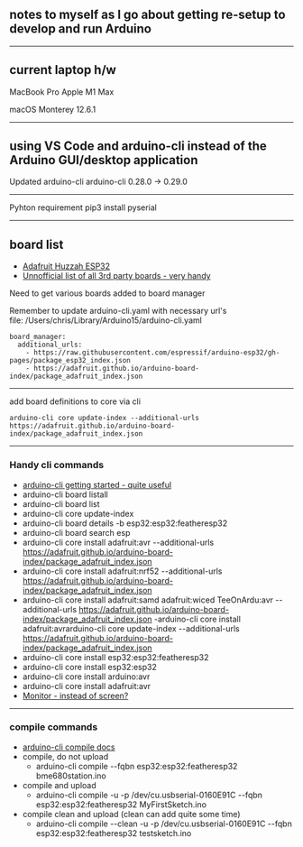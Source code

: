## notes to myself as I go about getting re-setup to develop and run Arduino 
---
## current laptop h/w
MacBook Pro
Apple M1 Max

macOS Monterey 
12.6.1

---
## using VS Code and arduino-cli instead of the Arduino GUI/desktop application

Updated arduino-cli
arduino-cli 0.28.0 -> 0.29.0

--- 
Pyhton requirement
pip3 install pyserial

---
## board list

- [Adafruit Huzzah ESP32](https://learn.adafruit.com/adafruit-huzzah32-esp32-feather)
- [Unnofficial list of all 3rd party boards - very handy](https://github.com/arduino/Arduino/wiki/Unofficial-list-of-3rd-party-boards-support-urls)

Need to get various boards added to board manager

Remember to update arduino-cli.yaml with necessary url's \
file: /Users/chris/Library/Arduino15/arduino-cli.yaml

```
board_manager:
  additional_urls:
    - https://raw.githubusercontent.com/espressif/arduino-esp32/gh-pages/package_esp32_index.json
    - https://adafruit.github.io/arduino-board-index/package_adafruit_index.json
```

---
add board definitions to core via cli

    arduino-cli core update-index --additional-urls https://adafruit.github.io/arduino-board-index/package_adafruit_index.json

---
### Handy cli commands
- [arduino-cli getting started - quite useful](https://arduino.github.io/arduino-cli/0.24/getting-started/)
- arduino-cli board listall
- arduino-cli board list
- arduino-cli core update-index
- arduino-cli board details -b esp32:esp32:featheresp32
- arduino-cli board search esp
- arduino-cli core install adafruit:avr --additional-urls https://adafruit.github.io/arduino-board-index/package_adafruit_index.json
- arduino-cli core install adafruit:nrf52 --additional-urls https://adafruit.github.io/arduino-board-index/package_adafruit_index.json
- arduino-cli core install adafruit:samd adafruit:wiced TeeOnArdu:avr --additional-urls https://adafruit.github.io/arduino-board-index/package_adafruit_index.json
-arduino-cli core install adafruit:avrarduino-cli core update-index --additional-urls https://adafruit.github.io/arduino-board-index/package_adafruit_index.json
- arduino-cli core install esp32:esp32:featheresp32
- arduino-cli core install esp32:esp32
- arduino-cli core install arduino:avr
- arduino-cli core install adafruit:avr
- [Monitor - instead of screen?](https://arduino.github.io/arduino-cli/0.24/commands/arduino-cli_monitor/)

---
### compile commands
- [arduino-cli compile docs](https://arduino.github.io/arduino-cli/0.24/commands/arduino-cli_compile/)
- compile, do not upload
  - arduino-cli compile --fqbn esp32:esp32:featheresp32 bme680station.ino
- compile and upload
  - arduino-cli compile -u -p /dev/cu.usbserial-0160E91C --fqbn esp32:esp32:featheresp32 MyFirstSketch.ino
- compile clean and upload (clean can add quite some time)
  - arduino-cli compile --clean -u -p /dev/cu.usbserial-0160E91C --fqbn esp32:esp32:featheresp32 testsketch.ino



